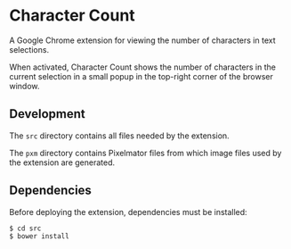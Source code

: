 # Character Count

A Google Chrome extension for viewing the number of characters in text selections.

When activated, Character Count shows the number of characters in the current selection in a small popup in the top-right corner of the browser window.


## Development

The `src` directory contains all files needed by the extension.

The `pxm` directory contains Pixelmator files from which image files used by the extension are generated.


## Dependencies

Before deploying the extension, dependencies must be installed:

    $ cd src
    $ bower install
